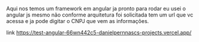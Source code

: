 Aqui nos temos um framework em angular ja pronto para rodar eu usei o angular js mesmo não conforme arquitetura foi solicitada  tem um url que vc acessa e ja pode digitar o CNPJ que vem as informações. 

link https://test-angular-66wn442c5-danielpernnascs-projects.vercel.app/

